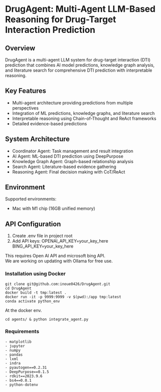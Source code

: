 # DrugAgent: Multi-Agent LLM-Based Reasoning for Drug-Target Interaction Prediction

## Overview

DrugAgent is a multi-agent LLM system for drug-target interaction (DTI) prediction that combines AI model predictions, knowledge graph analysis, and literature search for comprehensive DTI prediction with interpretable reasoning.

## Key Features

- Multi-agent architecture providing predictions from multiple perspectives
- Integration of ML predictions, knowledge graphs, and literature search
- Interpretable reasoning using Chain-of-Thought and ReAct frameworks
- Detailed evidence-based predictions

## System Architecture
- Coordinator Agent: Task management and result integration
- AI Agent: ML-based DTI prediction using DeepPurpose
- Knowledge Graph Agent: Graph-based relationship analysis
- Search Agent: Literature-based evidence gathering
- Reasoning Agent: Final decision making with CoT/ReAct

## Environment

Supported environments:
- Mac with M1 chip (16GB unified memory)

## API Configuration
1. Create .env file in project root
2. Add API keys:
   OPENAI_API_KEY=your_key_here
   BING_API_KEY=your_key_here

This requires Open AI API and microsoft bing API.  
We are working on updating with Ollama for free use.

### Installation using Docker

```shell
git clone git@github.com:inoue0426/DrugAgent.git
cd DrugAgent
docker build -t tmp:latest .
docker run -it -p 9999:9999 -v $(pwd):/app tmp:latest
conda activate python_env
```

At the docker env.

```shell
cd agents/ & python integrate_agent.py
```

### Requirements
    - matplotlib
    - jupyter
    - numpy
    - pandas
    - lxml
    - indra
    - pyautogen==0.2.31
    - DeepPurpose==0.1.5
    - rdkit==2023.9.6
    - bs4==0.0.1
    - python-dotenv


